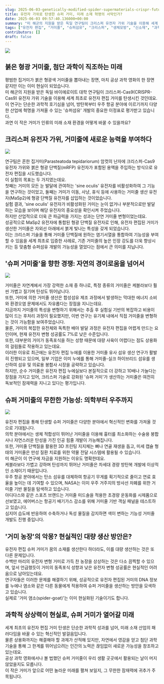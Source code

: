 ```yaml
---
slug: 2025-06-03-genetically-modified-spider-supermaterials-crispr-future-tech
title: 유전자 가위로 탄생한 슈퍼 거미, 미래 소재 혁명의 서막인가?
date: 2025-06-03 09:57:40.136000+00:00
summary: "미 해군의 지원을 받은 독일 연구팀이 크리스퍼 유전자 가위 기술을 이용해 세계 최초로 유전자 편집 거미를 탄생시켰습니다. 이 붉은 형광 거미줄은 단순한 과학적 호기심을 넘어, 방탄복부터 우주 항공까지 다양한 산업을 뒤바꿀 '슈퍼섬유' 개발의 중요한 이정표가 될 수 있을까요?"
tags: ["유전자 편집", "거미줄", "슈퍼섬유", "크리스퍼", "생체모방", "신소재", "과학기술", "미래 산업"]
contributors: []
draft: false
---
```


![](https://blogger.googleusercontent.com/img/a/AVvXsEitVS3VSDGsE28mp5FFkwurYQ9IBS0jKNNH9o6HpbppOloZjd6GbCyhVgANUsiLSBoYWNTcneCyaFVM3w8EkjYnsWxgNYfgt_I8jhr7P7nQhVGweYJLXx8viUKqNBy2DhRnvgtGvq8KWSthcbpcwhEsOb38HpSOG4XzAX-YAwRitmoyjsihL8COR65dB4s)

## 붉은 형광 거미줄, 첨단 과학이 직조하는 미래

평범한 집거미가 붉은 형광색 거미줄을 뽑아내는 장면, 마치 공상 과학 영화의 한 장면 같지만 이는 이미 현실이 되었습니다.<br /> 미 해군의 지원을 받은 독일 바이에로이트 대학 연구팀이 크리스퍼-Cas9(CRISPR-Cas9) 유전자 가위 기술을 이용해 세계 최초로 유전자 편집 거미를 탄생시킨 것인데요.<br /> 이 연구는 단순한 과학적 호기심을 넘어, 방탄복부터 우주 항공 분야에 이르기까지 다양한 산업에 혁명을 가져올 수 있는 '슈퍼섬유' 개발의 중요한 이정표로 평가받고 있습니다.<br /> 과연 이 작은 거미가 인류의 미래 소재 환경을 어떻게 바꿀 수 있을까요?<br />

## 크리스퍼 유전자 가위, 거미줄에 새로운 능력을 부여하다

![](https://blogger.googleusercontent.com/img/a/AVvXsEgWsjdjyWLyZr4bOGveghmE1L62TCAeD7-hkdKU9gFTfg8kA-p9OnjURzSJ7yKeGSTH0JIcqk1fL7LD_WuJ4h-GlugZIQOZspUicadwh_S8yO9P68DSXKsZnwcEf8tGKSeHG-KNp-7sG1Cgctp9jg1Lfp90HTZRlncnT2idUnPQeSbPcc4FBbVdx-E2XKI)

연구팀은 흔한 집거미(Parasteatoda tepidariorum) 암컷의 난자에 크리스퍼-Cas9 유전자 가위와 붉은 형광 단백질(mRFP) 유전자가 포함된 용액을 주입하는 방식으로 유전자 편집을 시도했습니다.<br /> 이 실험의 목표는 두 가지였는데요.<br /> 첫째는 거미의 모든 눈 발달에 관여하는 'sine oculis' 유전자를 비활성화하여 그 기능을 연구하는 것이었고, 둘째는 거미가 이동, 사냥, 휴식 등에 사용하는 거미줄 생산 유전자(MaSp2)에 형광 단백질 유전자를 삽입하는 것이었습니다.<br /> 실험 결과, 'sine oculis' 유전자가 비활성화된 거미는 눈이 없거나 부분적으로만 발달하는 모습을 보이며 해당 유전자의 중요성을 확인시켜 주었습니다.<br /> 하지만 산업적으로 더욱 큰 파급력을 가지는 성과는 단연 거미줄 변형이었는데요.<br /> 성공적으로 MaSp2 유전자에 통합된 형광 단백질 유전자로 인해, 유전자 편집된 거미가 생산한 거미줄은 자외선 아래에서 붉게 빛나는 특성을 갖게 되었습니다.<br /> 이는 크리스퍼 기술을 통해 거미줄 단백질에 원하는 염기서열을 통합하여 기능성을 부여할 수 있음을 세계 최초로 입증한 사례로, 기존 거미줄의 높은 인장 강도를 더욱 향상시키는 등 맞춤형 슈퍼섬유 개발의 가능성을 열었다는 점에서 큰 의미를 지닙니다.<br />

## '슈퍼 거미줄'을 향한 경쟁: 자연의 경이로움을 넘어서

![](https://blogger.googleusercontent.com/img/a/AVvXsEjWbR_2WgJbLwZq3gAwvC6tU1mSNih_qx_-5IaLgHlz9phKNThu-6uXOi-YNA1kJqMK40SR_YsIxdU828mEJWa-UWqL3gntWq7TWQnCZspF8sayniYtgbp_gAZFfUZH1nMzz3d7NvWvQbDVVP5X2RUpcU3bvoxabvD5Bi2TzxJitwpNu9AkfHNn0R2f5fE)

거미줄은 자연계에서 가장 강력한 소재 중 하나로, 특정 종류의 거미줄은 케블라보다 훨씬 가볍고 질기며 탄성도 뛰어납니다.<br /> 또한, 거미에 의한 거미줄 생산은 합성섬유 제조 과정에서 발생하는 막대한 에너지 소비와 환경오염 문제에서도 자유롭다는 장점을 지니는데요.<br /> 지금까지 거미줄의 특성을 변형하기 위해서는 추출 후 실험실 기반의 복잡하고 비용이 많이 드는 후처리 과정이 필요했지만, 이번 연구는 유기체 내에서 직접 거미줄을 변형하는 것이 가능함을 보여주었습니다.<br /> 물론, 거미의 복잡한 유전체와 독특한 배아 발달 과정은 유전자 편집을 어렵게 만드는 요인이며, 현재 유전자 변형 성공률도 7%로 낮은 수준입니다.<br /> 또한, 대부분의 거미가 동족포식을 하는 성향 때문에 대량 사육이 어렵다는 점도 상용화의 걸림돌로 작용하고 있는데요.<br /> 이러한 이유로 최근에는 유전자 편집 누에를 이용한 거미줄 유사 섬유 생산 연구가 활발히 진행되고 있으며, 일부 기업은 이미 누에를 통해 거미줄-실크 하이브리드 섬유를 생산하여 섬유 및 의료용 봉합사 시장을 공략하고 있습니다.<br /> 하지만, 순수 거미줄은 유전자 편집 누에실보다 본질적으로 더 강하고 10배나 가늘다는 장점을 가지고 있어, 크리스퍼 기술로 강화된 '슈퍼 거미'가 생산하는 거미줄은 여전히 독보적인 잠재력을 지니고 있다는 평가입니다.<br />

## 슈퍼 거미줄의 무한한 가능성: 의학부터 우주까지

![](https://blogger.googleusercontent.com/img/a/AVvXsEgQ3aibOP8ziu3miKkhXNLz5YV4ulcnnKKVyZV7Qev79_0i6TwpG8uGnBq6RaMMXaP_0ObOV8AszkhZewtTxwsnjMwUMdRp10aUImMVPIU0A0cZPpmIcRD-XyxKSSJH7F4OvmAdo-Vb8WEccagjd91ad7pjhT2mcE2Ey-yqXnce0IeFOQyHaV1SvHYDyWw)

유전자 편집을 통해 탄생할 슈퍼 거미줄은 다양한 분야에서 혁신적인 변화를 가져올 것으로 기대됩니다.<br /> 의학 분야에서는 생체 적합성이 뛰어난 거미줄을 이용해 흉터를 최소화하는 수술용 봉합사나 자연스러운 탄성을 가진 인공 힘줄 개발이 가능해집니다.<br /> 또한, 거미줄 단백질을 활용한 3D 프린팅 지지체는 뼈나 연골 재생을 돕고, 미세 캡슐 형태의 거미줄은 만성 질환 치료를 위한 약물 전달 시스템에 활용될 수 있습니다.<br /> 미 해군이 이 연구에 자금을 지원하는 이유도 명확한데요.<br /> 케블라보다 가볍고 강하며 탄성까지 뛰어난 거미줄은 차세대 경량 방탄복 개발에 이상적인 소재이기 때문입니다.<br /> 우주 항공 분야에서는 탄소 섬유를 대체하여 항공기 무게를 획기적으로 줄이고 연료 효율을 높이는 데 기여할 수 있으며, NASA는 이미 우주 거주지의 방사선 차폐를 위한 거미줄 기반 물질을 탐색하고 있습니다.<br /> 아디다스와 같은 스포츠 브랜드는 거미줄 미드솔을 적용한 초경량 운동화를 시제품으로 선보였고, 에어버스는 항공기 배기가스 감소를 위해 거미줄 기반 객실 패널을 테스트하고 있습니다.<br /> 심지어 습도에 반응하여 수축하거나 독성 물질을 감지하면 색이 변하는 기능성 거미줄 개발도 진행 중입니다.<br />

## '거미 농장'의 악몽? 현실적인 대량 생산 방안은?

유전자 편집 슈퍼 거미가 꿈의 소재를 생산한다 하더라도, 이를 대량 생산하는 것은 또 다른 문제입니다.<br /> 수백만 마리의 유전자 변형 거미로 가득 찬 농장을 상상하는 것은 다소 끔찍할 수 있으며, 앞서 언급했듯이 거미의 동족포식 성향과 낮은 유전자 변형 성공률은 현실적인 어려움으로 남아있는데요.<br /> 연구자들은 이러한 문제를 해결하기 위해, 성공적으로 유전자 편집된 거미의 DNA 정보를 누에나 염소와 같은 다른 동물에게 적용하여 슈퍼 거미줄을 생산하는 방안을 모색하고 있습니다.<br /> 실제로 '거미 염소(spider-goat)'는 이미 현실화된 기술이기도 합니다.<br />

## 과학적 상상력이 현실로, 슈퍼 거미가 열어갈 미래

세계 최초의 유전자 편집 거미 탄생은 단순한 과학적 성과를 넘어, 미래 소재 산업의 패러다임을 바꿀 수 있는 혁신적인 발걸음입니다.<br /> 물론 상용화까지는 해결해야 할 과제가 산적해 있지만, 자연에서 영감을 얻고 첨단 과학 기술을 통해 그 한계를 뛰어넘으려는 인간의 노력은 끊임없이 새로운 가능성을 창조하고 있는데요.<br /> 공상 과학 영화에서나 볼 법했던 슈퍼 거미줄이 우리 생활 곳곳에서 활용되는 날이 머지않았을지도 모릅니다.<br /> 이 작은 거미가 앞으로 어떤 놀라운 미래를 펼쳐 보일지, 그 무한한 잠재력에 귀추가 주목됩니다.<br />

